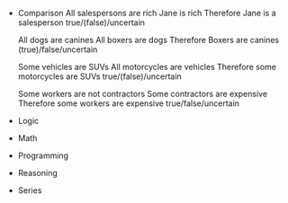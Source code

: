* Comparison
    All salespersons are rich
    Jane is rich
    Therefore Jane is a salesperson
    true/(false)/uncertain

    All dogs are canines
    All boxers are dogs
    Therefore Boxers are canines
    (true)/false/uncertain

    Some vehicles are SUVs
    All motorcycles are vehicles
    Therefore some motorcycles are SUVs
    true/(false)/uncertain

    Some workers are not contractors
    Some contractors are expensive
    Therefore some workers are expensive
    true/false/uncertain
    
* Logic
* Math
* Programming
* Reasoning
* Series

